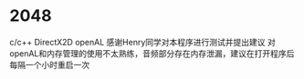 # 2048
c/c++ DirectX2D openAL
感谢Henry同学对本程序进行测试并提出建议
对openAL和内存管理的使用不太熟练，音频部分存在内存泄漏，建议在打开程序后每隔一个小时重启一次
